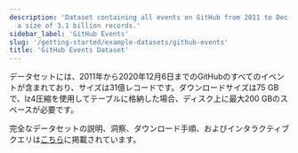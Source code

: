 ```yaml
---
description: 'Dataset containing all events on GitHub from 2011 to Dec 6 2020, with
  a size of 3.1 billion records.'
sidebar_label: 'GitHub Events'
slug: '/getting-started/example-datasets/github-events'
title: 'GitHub Events Dataset'
---
```




データセットには、2011年から2020年12月6日までのGitHubのすべてのイベントが含まれており、サイズは31億レコードです。ダウンロードサイズは75 GBで、lz4圧縮を使用してテーブルに格納した場合、ディスク上に最大200 GBのスペースが必要です。

完全なデータセットの説明、洞察、ダウンロード手順、およびインタラクティブクエリは[こちら](https://ghe.clickhouse.tech/)に掲載されています。

